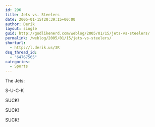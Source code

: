 ```yaml
---
id: 296
title: Jets vs. Steelers
date: 2005-01-15T20:39:15+00:00
author: Derik
layout: single
guid: http://godlikenerd.com/weblog/2005/01/15/jets-vs-steelers/
permalink: /weblog/2005/01/15/jets-vs-steelers/
shorturl:
  - http://l.derik.us/3R
dsq_thread_id:
  - "64767565"
categories:
  - Sports
---
```

The Jets:

S-U-C-K
  
SUCK!
  
SUCK!
  
SUCK!